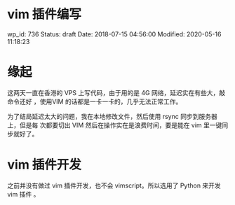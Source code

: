 # vim 插件编写


wp_id: 736
Status: draft
Date: 2018-07-15 04:56:00
Modified: 2020-05-16 11:18:23


# 缘起

这两天一直在香港的 VPS 上写代码，由于用的是 4G 网络，延迟实在有些大，敲命令还好
，使用VIM 的话都是一卡一卡的，几乎无法正常工作。

为了结局延迟太大的问题，我在本地修改文件，然后使用 rsync 同步到服务器上，但是每
次都要切出 VIM 然后在操作实在是浪费时间，要是能在 vim 里一键同步就好了。

# vim 插件开发

之前并没有做过 vim 插件开发，也不会 vimscript。所以选用了 Python 来开发 vim 插件
。